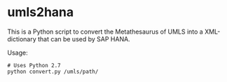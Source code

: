 # umls2hana

This is a Python script to convert the Metathesaurus of UMLS into a XML-dictionary that can be used by SAP HANA.

Usage:
```
# Uses Python 2.7
python convert.py /umls/path/
```
